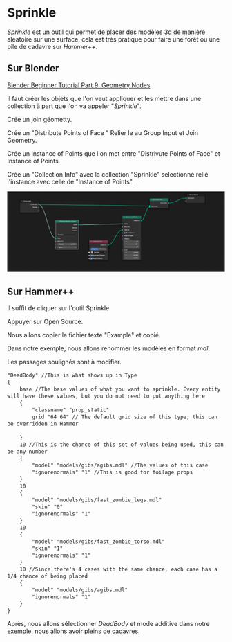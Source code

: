 # Sprinkle

*Sprinkle* est un outil qui permet de placer des modèles 3d de manière aléatoire sur une surface, cela est très pratique pour faire une forêt ou une pile de cadavre sur *Hammer++*.

## Sur Blender

[Blender Beginner Tutorial Part 9: Geometry Nodes](https://youtu.be/4WAxMI1QJMQ?list=PLjEaoINr3zgFX8ZsChQVQsuDSjEqdWMAD)

Il faut créer les objets que l'on veut appliquer et les mettre dans une collection à part que l'on va appeler "*Sprinkle*".

Crée un join géometty.

Crée un "Distribute Points of Face " Relier le au Group Input et Join Geometry.

Crée un Instance of Points que l'on met entre "Distrivute Points of Face" et Instance of Points.

Crée un "Collection Info" avec la collection "Sprinkle" selectionné relié l'instance avec celle de "Instance of Points".

![](img/image119.png)

## Sur Hammer++

Il suffit de cliquer sur l'outil Sprinkle.

Appuyer sur Open Source.

Nous allons copier le fichier texte "Example" et copié.

Dans notre exemple, nous allons renommer les modèles en format *mdl*.

Les passages soulignés sont à modifier.
```
"DeadBody" //This is what shows up in Type
{
    base //The base values of what you want to sprinkle. Every entity will have these values, but you do not need to put anything here   
    {
        "classname" "prop_static"
        grid "64 64" // The default grid size of this type, this can be overridden in Hammer
    
    }
    10 //This is the chance of this set of values being used, this can be any number
    {
        "model" "models/gibs/agibs.mdl" //The values of this case
        "ignorenormals" "1" //This is good for foilage props
    }
    10
    {
        "model" "models/gibs/fast_zombie_legs.mdl" 
        "skin" "0"
        "ignorenormals" "1"
    }
    10
    {
        "model" "models/gibs/fast_zombie_torso.mdl"
        "skin" "1"
        "ignorenormals" "1"
    }
    10 //Since there's 4 cases with the same chance, each case has a 1/4 chance of being placed
    {
        "model" "models/gibs/agibs.mdl"
        "ignorenormals" "1"
    }
}
```
Après, nous allons sélectionner *DeadBody* et mode additive dans notre exemple, nous allons avoir pleins de cadavres.

<div style="page-break-after: always"></div>